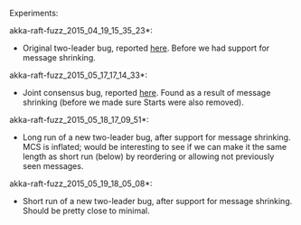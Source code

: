 Experiments:

akka-raft-fuzz_2015_04_19_15_35_23*:
  - Original two-leader bug, reported
    [here](https://github.com/ktoso/akka-raft/issues/47). Before we had
    support for message shrinking.

akka-raft-fuzz_2015_05_17_17_14_33*:
  - Joint consensus bug, reported
    [here](https://github.com/ktoso/akka-raft/issues/49). Found as a result of
    message shrinking (before we made sure Starts were also removed).

akka-raft-fuzz_2015_05_18_17_09_51*:
  - Long run of a new two-leader bug, after support for message shrinking. MCS
    is inflated; would be interesting to see if we can make it the same length
    as short run (below) by reordering or allowing not previously seen
    messages.

akka-raft-fuzz_2015_05_19_18_05_08*:
  - Short run of a new two-leader bug, after support for message shrinking.
    Should be pretty close to minimal.
